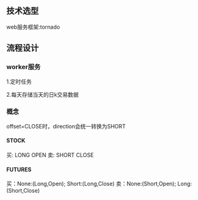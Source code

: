 
## 技术选型
web服务框架:tornado

## 流程设计

### worker服务
1.定时任务

2.每天存储当天的日k交易数据

### 概念
offset=CLOSE时，direction会统一转换为SHORT
#### STOCK
买: LONG OPEN
卖: SHORT CLOSE

#### FUTURES
买：None:(Long,Open); Short:(Long,Close)
卖：None:(Short,Open); Long:(Short,Close)

